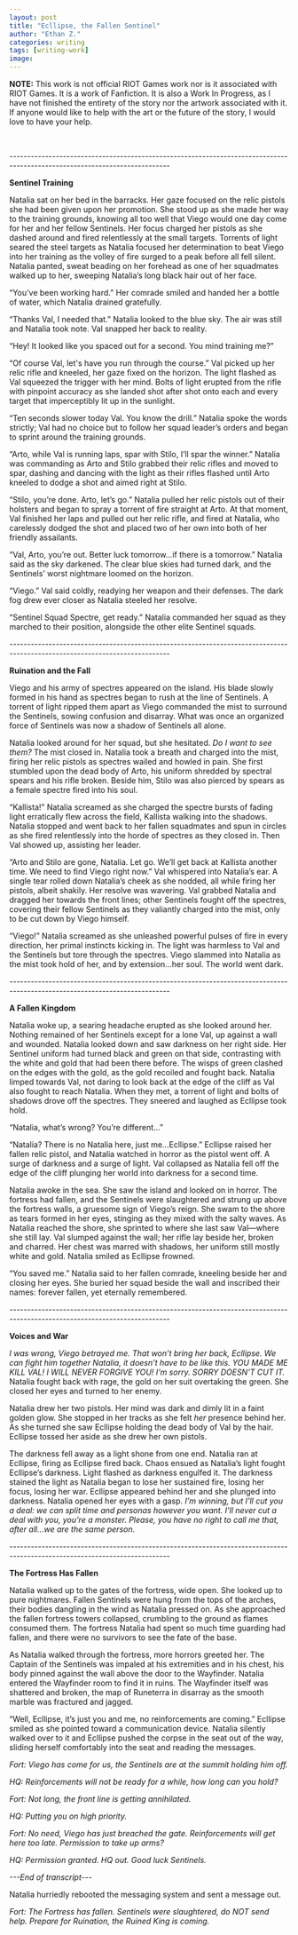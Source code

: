 ```yaml
---
layout: post
title: "Ecllipse, the Fallen Sentinel"
author: "Ethan Z."
categories: writing
tags: [writing-work]
image: 
---
```

<html>
  <head>
    <title>Ecllipse, the Fallen Sentinel</title>
  </head>
  <body>
  <p><b>NOTE:</b> This work is not official RIOT Games work nor is it associated with RIOT Games. It is a work of Fanfiction. It is also a Work In Progress, as I have not finished the entirety of the story nor the artwork associated with it. If anyone would like to help with the art or the future of the story, I would love to have your help.</p>
  <br>
  
  <p>---------------------------------------------------------------------------------------------------------------------------</p>
  <p><b>Sentinel Training</b></p>
  <p>Natalia sat on her bed in the barracks. Her gaze focused on the relic pistols she had been given upon her promotion. She stood up as she made her way to the training grounds, knowing all too well that Viego would one day come for her and her fellow Sentinels. Her focus charged her pistols as she dashed around and fired relentlessly at the small targets. Torrents of light seared the steel targets as Natalia focused her determination to beat Viego into her training as the volley of fire surged to a peak before all fell silent. Natalia panted, sweat beading on her forehead as one of her squadmates walked up to her, sweeping Natalia’s long black hair out of her face. </p>
  <p>“You’ve been working hard.” Her comrade smiled and handed her a bottle of water, which Natalia drained gratefully. </p>
  <p>“Thanks Val, I needed that.” Natalia looked to the blue sky. The air was still and Natalia took note. Val snapped her back to reality. 
  <p>“Hey! It looked like you spaced out for a second. You mind training me?” </p>
  <p>“Of course Val, let's have you run through the course.” Val picked up her relic rifle and kneeled, her gaze fixed on the horizon. The light flashed as Val squeezed the trigger with her mind. Bolts of light erupted from the rifle with pinpoint accuracy as she landed shot after shot onto each and every target that imperceptibly lit up in the sunlight. </p>
  <p>“Ten seconds slower today Val. You know the drill.” Natalia spoke the words strictly; Val had no choice but to follow her squad leader’s orders and began to sprint around the training grounds. </p>
  <p>“Arto, while Val is running laps, spar with Stilo, I’ll spar the winner.” Natalia was commanding as Arto and Stilo grabbed their relic rifles and moved to spar, dashing and dancing with the light as their rifles flashed until Arto kneeled to dodge a shot and aimed right at Stilo. </p>
  <p>“Stilo, you’re done. Arto, let’s go.” Natalia pulled her relic pistols out of their holsters and began to spray a torrent of fire straight at Arto. At that moment, Val finished her laps and pulled out her relic rifle, and fired at Natalia, who carelessly dodged the shot and placed two of her own into both of her friendly assailants. </p>
  <p>“Val, Arto, you’re out. Better luck tomorrow…if there is a tomorrow.” Natalia said as the sky darkened. The clear blue skies had turned dark, and the Sentinels’ worst nightmare loomed on the horizon.</p>
  <p>“Viego.” Val said coldly, readying her weapon and their defenses. The dark fog drew ever closer as Natalia steeled her resolve. </p>
  <p>“Sentinel Squad Spectre, get ready.” Natalia commanded her squad as they marched to their position, alongside the other elite Sentinel squads. </p>
  <p>---------------------------------------------------------------------------------------------------------------------------</p>
  <p><b>Ruination and the Fall</b></p>
  <p> Viego and his army of spectres appeared on the island. His blade slowly formed in his hand as spectres began to rush at the line of Sentinels. A torrent of light ripped them apart as Viego commanded the mist to surround the Sentinels, sowing confusion and disarray. What was once an organized force of Sentinels was now a shadow of Sentinels all alone. </p>
  <p>Natalia looked around for her squad, but she hesitated. <i>Do I want to see them?</i> The mist closed in. Natalia took a breath and charged into the mist, firing her relic pistols as spectres wailed and howled in pain. She first stumbled upon the dead body of Arto, his uniform shredded by spectral spears and his rifle broken. Beside him, Stilo was also pierced by spears as a female spectre fired into his soul. </p>
<p>“Kallista!” Natalia screamed as she charged the spectre bursts of fading light erratically flew across the field, Kallista walking into the shadows. Natalia stopped and went back to her fallen squadmates and spun in circles as she fired relentlessly into the horde of spectres as they closed in. Then Val showed up, assisting her leader. </p>
<p>“Arto and Stilo are gone, Natalia. Let go. We’ll get back at Kallista another time. We need to find Viego right now.” Val whispered into Natalia’s ear. A single tear rolled down Natalia’s cheek as she nodded, all while firing her pistols, albeit shakily. Her resolve was wavering. Val grabbed Natalia and dragged her towards the front lines; other Sentinels fought off the spectres, covering their fellow Sentinels as they valiantly charged into the mist, only to be cut down by Viego himself.</p>
<p>“Viego!” Natalia screamed as she unleashed powerful pulses of fire in every direction, her primal instincts kicking in. The light was harmless to Val and the Sentinels but tore through the spectres. Viego slammed into Natalia as the mist took hold of her, and by extension…her soul. The world went dark.</p>
<p>---------------------------------------------------------------------------------------------------------------------------</p>
  <p><b>A Fallen Kingdom</b></p>
<p>Natalia woke up, a searing headache erupted as she looked around her. Nothing remained of her Sentinels except for a lone Val, up against a wall and wounded. Natalia looked down and saw darkness on her right side. Her Sentinel uniform had turned black and green on that side, contrasting with the white and gold that had been there before. The wisps of green clashed on the edges with the gold, as the gold recoiled and fought back. Natalia limped towards Val, not daring to look back at the edge of the cliff as Val also fought to reach Natalia. When they met, a torrent of light and bolts of shadows drove off the spectres. They sneered and laughed as Ecllipse took hold.</p>
<p>“Natalia, what’s wrong? You’re different…”</p>
<p>“Natalia? There is no Natalia here, just me…Ecllipse.” Ecllipse raised her fallen relic pistol, and Natalia watched in horror as the pistol went off. A surge of darkness and a surge of light. Val collapsed as Natalia fell off the edge of the cliff plunging her world into darkness for a second time. </p>
<p>Natalia awoke in the sea. She saw the island and looked on in horror. The fortress had fallen, and the Sentinels were slaughtered and strung up above the fortress walls, a gruesome sign of Viego’s reign. She swam to the shore as tears formed in her eyes, stinging as they mixed with the salty waves. As Natalia reached the shore, she sprinted to where she last saw Val—where she still lay. Val slumped against the wall; her rifle lay beside her, broken and charred. Her chest was marred with shadows, her uniform still mostly white and gold. Natalia smiled as Ecllipse frowned.</p>
<p>“You saved me.” Natalia said to her fallen comrade, kneeling beside her and closing her eyes. She buried her squad beside the wall and inscribed their names: forever fallen, yet eternally remembered. </p>
<p>---------------------------------------------------------------------------------------------------------------------------</p>
 <p><b>Voices and War</b></p>
 <p> <i>I was wrong, Viego betrayed me. That won’t bring her back, Ecllipse. We can fight him together Natalia, it doesn’t have to be like this. YOU MADE ME KILL VAL! I WILL NEVER FORGIVE YOU! I’m sorry. SORRY DOESN’T CUT IT. </i>Natalia fought back with rage, the gold on her suit overtaking the green. She closed her eyes and turned to her enemy.</p>
 <p>	Natalia drew her two pistols. Her mind was dark and dimly lit in a faint golden glow. She stopped in her tracks as she felt<i> her </i>presence behind her. As she turned she saw Ecllipse holding the dead body of Val by the hair. Ecllipse tossed her aside as she drew her own pistols.</p>
 <p>	The darkness fell away as a light shone from one end. Natalia ran at Ecllipse, firing as Ecllipse fired back. Chaos ensued as Natalia’s light fought Ecllipse’s darkness. Light flashed as darkness engulfed it. The darkness stained the light as Natalia began to lose her sustained fire, losing her focus, losing her war. Ecllipse appeared behind her and she plunged into darkness. Natalia opened her eyes with a gasp.<i> I’m winning, but I’ll cut you a deal: we can split time and personas however you want. I’ll never cut a deal with you, you’re a monster. Please, you have no right to call me that, after all…we are the same person. </i></p>
<p>---------------------------------------------------------------------------------------------------------------------------</p>
 <p><b>The Fortress Has Fallen</b></p>
 <p>	Natalia walked up to the gates of the fortress, wide open. She looked up to pure nightmares. Fallen Sentinels were hung from the tops of the arches, their bodies dangling in the wind as Natalia pressed on. As she approached the fallen fortress towers collapsed, crumbling to the ground as flames consumed them. The fortress Natalia had spent so much time guarding had fallen, and there were no survivors to see the fate of the base.</p>
 <p>	As Natalia walked through the fortress, more horrors greeted her. The Captain of the Sentinels was impaled at his extremities and in his chest, his body pinned against the wall above the door to the Wayfinder. Natalia entered the Wayfinder room to find it in ruins. The Wayfinder itself was shattered and broken, the map of Runeterra in disarray as the smooth marble was fractured and jagged. </p>
 <p>“Well, Ecllipse, it’s just you and me, no reinforcements are coming.” Ecllipse smiled as she pointed toward a communication device. Natalia silently walked over to it and Ecllipse pushed the corpse in the seat out of the way, sliding herself comfortably into the seat and reading the messages.</p>
 <p><i>Fort: Viego has come for us, the Sentinels are at the summit holding him off. </p>
 <p>	HQ: Reinforcements will not be ready for a while, how long can you hold?</p>
 <p>	Fort: Not long, the front line is getting annihilated.</p>
 <p>	HQ: Putting you on high priority.</p>
 <p>Fort: No need, Viego has just breached the gate. Reinforcements will get here too late. Permission to take up arms?</p>
 <p>	HQ: Permission granted. HQ out. Good luck Sentinels. </p>
 <p>	---End of transcript---</p></i>
 <p>Natalia hurriedly rebooted the messaging system and sent a message out.	</p>
 <p><i>	Fort: The Fortress has fallen. Sentinels were slaughtered, do NOT send help. Prepare for Ruination, the Ruined King is coming. </i>